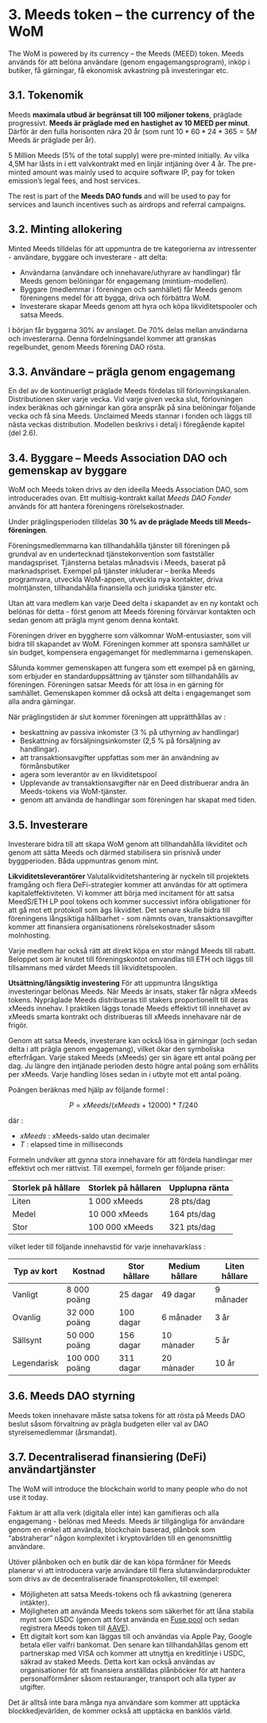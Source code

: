 # 3. Meeds token – the currency of the WoM

The WoM is powered by its currency – the Meeds (MEED) token. Meeds används för att belöna användare (genom engagemangsprogram), inköp i butiker, få gärningar, få ekonomisk avkastning på investeringar etc.

## 3.1. Tokenomik

Meeds **maximala utbud är begränsat till 100 miljoner tokens**, präglade progressivt. **Meeds är präglade med en hastighet av 10 MEED per minut**. Därför är den fulla horisonten nära 20 år (som runt $10*60*24*365 = 5M$ Meeds är präglade per år).

5 Million Meeds (5% of the total supply) were pre-minted initially. Av vilka 4,5M har låsts in i ett valvkontrakt med en linjär intjäning över 4 år. The pre-minted amount was mainly used to acquire software IP, pay for token emission’s legal fees, and host services.

The rest is part of the __Meeds DAO funds__ and will be used to pay for services and launch incentives such as airdrops and referral campaigns.


## 3.2. Minting allokering

Minted Meeds tilldelas för att uppmuntra de tre kategorierna av intressenter - användare, byggare och investerare - att delta:

- Användarna (användare och innehavare/uthyrare av handlingar) får Meeds genom belöningar för engagemang (mintium-modellen).
- Byggare (medlemmar i föreningen och samhället) får Meeds genom föreningens medel för att bygga, driva och förbättra WoM.
- Investerare skapar Meeds genom att hyra och köpa likviditetspooler och satsa Meeds.

I början får byggarna 30% av anslaget. De 70% delas mellan användarna och investerarna. Denna fördelningsandel kommer att granskas regelbundet, genom Meeds förening DAO rösta.

## 3.3. Användare – prägla genom engagemang

En del av de kontinuerligt präglade Meeds fördelas till förlovningskanalen. Distributionen sker varje vecka. Vid varje given vecka slut, förlovningen index beräknas och gärningar kan göra anspråk på sina belöningar följande vecka och få sina Meeds. Unclaimed Meeds stannar i fonden och läggs till nästa veckas distribution. Modellen beskrivs i detalj i föregående kapitel (del 2.6).

## 3.4. Byggare – Meeds Association DAO och gemenskap av byggare

WoM och Meeds token drivs av den ideella Meeds Association DAO, som introducerades ovan. Ett multisig-kontrakt kallat _Meeds DAO Fonder_ används för att hantera föreningens rörelsekostnader.

Under präglingsperioden tilldelas **30 % av de präglade Meeds till Meeds-föreningen**.

Föreningsmedlemmarna kan tillhandahålla tjänster till föreningen på grundval av en undertecknad tjänstekonvention som fastställer mandagspriset. Tjänsterna betalas månadsvis i Meeds, baserat på marknadspriset. Exempel på tjänster inkluderar – berika Meeds programvara, utveckla WoM-appen, utveckla nya kontakter, driva molntjänsten, tillhandahålla finansiella och juridiska tjänster etc.

Utan att vara medlem kan varje Deed delta i skapandet av en ny kontakt och belönas för detta - först genom att Meeds förening förvärvar kontakten och sedan genom att prägla mynt genom denna kontakt.

Föreningen driver en byggherre som välkomnar WoM-entusiaster, som vill bidra till skapandet av WoM. Föreningen kommer att sponsra samhället ur sin budget, kompensera engagemanget för medlemmarna i gemenskapen.

Sålunda kommer gemenskapen att fungera som ett exempel på en gärning, som erbjuder en standarduppsättning av tjänster som tillhandahålls av föreningen. Föreningen satsar Meeds för att lösa in en gärning för samhället. Gemenskapen kommer då också att delta i engagemanget som alla andra gärningar.

När präglingstiden är slut kommer föreningen att upprätthållas av :

- beskattning av passiva inkomster (3 % på uthyrning av handlingar)
- Beskattning av försäljningsinkomster (2,5 % på försäljning av handlingar).
- att transaktionsavgifter uppfattas som mer än användning av förmånsbutiker
- agera som leverantör av en likviditetspool
- Upplevande av transaktionsavgifter när en Deed distribuerar andra än Meeds-tokens via WoM-tjänster.
- genom att använda de handlingar som föreningen har skapat med tiden.


## 3.5. Investerare

Investerare bidra till att skapa WoM genom att tillhandahålla likviditet och genom att sätta Meeds och därmed stabilisera sin prisnivå under byggperioden. Båda uppmuntras genom mint.

**Likviditetsleverantörer** Valutalikviditetshantering är nyckeln till projektets framgång och flera DeFi-strategier kommer att användas för att optimera kapitaleffektiviteten. Vi kommer att börja med incitament för att satsa MeedS/ETH LP pool tokens och kommer successivt införa obligationer för att gå mot ett protokoll som ägs likviditet. Det senare skulle bidra till föreningens långsiktiga hållbarhet - som nämnts ovan, transaktionsavgifter kommer att finansiera organisationens rörelsekostnader såsom molnhosting.

Varje medlem har också rätt att direkt köpa en stor mängd Meeds till rabatt. Beloppet som är knutet till föreningskontot omvandlas till ETH och läggs till tillsammans med värdet Meeds till likviditetspoolen.

**Utsättning/långsiktig investering** För att uppmuntra långsiktiga investeringar belönas Meeds. När Meeds är insats, staker får några xMeeds tokens. Nypräglade Meeds distribueras till stakers proportionellt till deras xMeeds innehav. I praktiken läggs tonade Meeds effektivt till innehavet av xMeeds smarta kontrakt och distribueras till xMeeds innehavare när de frigör.

Genom att satsa Meeds, investerare kan också lösa in gärningar (och sedan delta i att prägla genom engagemang), vilket ökar den symboliska efterfrågan. Varje staked Meeds (xMeeds) ger sin ägare ett antal poäng per dag. Ju längre den intjänade perioden desto högre antal poäng som erhållits per xMeeds. Varje handling löses sedan in i utbyte mot ett antal poäng.

Poängen beräknas med hjälp av följande formel :

 $$ P = xMeeds / (xMeeds + 12000) * T / 240 $$

 där :

- $xMeeds$ : xMeeds-saldo utan decimaler
- $T$ : elapsed time in milliseconds

Formeln undviker att gynna stora innehavare för att fördela handlingar mer effektivt och mer rättvist. Till exempel, formeln ger följande priser:

| **Storlek på hållare** | **Storlek på hållaren** | **Upplupna ränta** |
| ---------------------- | ----------------------- | ------------------ |
| Liten                  | 1 000 xMeeds            | 28 pts/dag         |
| Medel                  | 10 000 xMeeds           | 164 pts/dag        |
| Stor                   | 100 000 xMeeds          | 321 pts/dag        |


vilket leder till följande innehavstid för varje innehavarklass :

| **Typ av kort** | **Kostnad**   | **Stor hållare** | **Medium hållare** | **Liten hållare** |
| --------------- | ------------- | ---------------- | ------------------ | ----------------- |
| Vanligt         | 8 000 poäng   | 25 dagar         | 49 dagar           | 9 månader         |
| Ovanlig         | 32 000 poäng  | 100 dagar        | 6 månader          | 3 år              |
| Sällsynt        | 50 000 poäng  | 156 dagar        | 10 mànader         | 5 år              |
| Legendarisk     | 100 000 poäng | 311 dagar        | 20 mànader         | 10 år             |

## 3.6. Meeds DAO styrning

Meeds token innehavare måste satsa tokens för att rösta på Meeds DAO beslut såsom förvaltning av prägla budgeten eller val av DAO styrelsemedlemmar (årsmandat).

## 3.7. Decentraliserad finansiering (DeFi) användartjänster

The WoM will introduce the blockchain world to many people who do not use it today.

Faktum är att alla verk (digitala eller inte) kan gamifieras och alla engagemang - belönas med Meeds. Meeds är tillgängliga för användare genom en enkel att använda, blockchain baserad, plånbok som “abstraherar” någon komplexitet i kryptovärlden till en genomsnittlig användare.

Utöver plånboken och en butik där de kan köpa förmåner för Meeds planerar vi att introducera varje användare till flera slutanvändarprodukter som drivs av de decentraliserade finansprotokollen, till exempel:

- Möjligheten att satsa Meeds-tokens och få avkastning (generera intäkter).
- Möjligheten att använda Meeds tokens som säkerhet för att låna stabila mynt som USDC (genom att först använda en [Fuse pool](https://app.rari.capital/fuse) och sedan registrera Meeds token till [AAVE](https://aave.com/)).
- Ett digitalt kort som kan läggas till och användas via Apple Pay, Google betala eller valfri bankomat. Den senare kan tillhandahållas genom ett partnerskap med VISA och kommer att utnyttja en kreditlinje i USDC, säkrad av staked Meeds. Detta kort kan också användas av organisationer för att finansiera anställdas plånböcker för att hantera personalförmåner såsom restauranger, transport och alla typer av utgifter.

Det är alltså inte bara många nya användare som kommer att upptäcka blockkedjevärlden, de kommer också att upptäcka en banklös värld.

 
